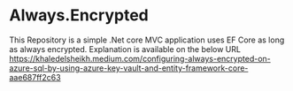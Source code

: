 # Always.Encrypted
This Repository is a simple .Net core MVC application uses EF Core as long as always encrypted. Explanation is available on the below URL
https://khaledelsheikh.medium.com/configuring-always-encrypted-on-azure-sql-by-using-azure-key-vault-and-entity-framework-core-aae687ff2c63
